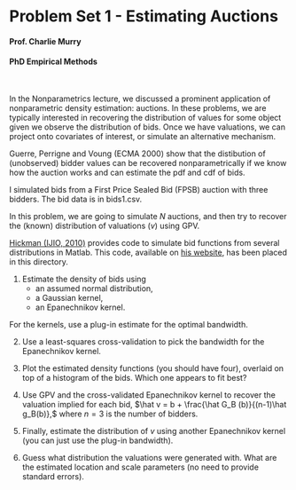 # Problem Set 1 - Estimating Auctions
#### Prof. Charlie Murry
#### PhD Empirical Methods

<br>

In the Nonparametrics lecture, we discussed a prominent application of nonparametric density estimation: auctions. In these problems, we are typically interested in recovering the distribution of values for some object given we observe the distribution of bids. Once we have valuations, we can project onto covariates of interest, or simulate an alternative mechanism.

Guerre, Perrigne and Voung (ECMA 2000) show that the distibution of (unobserved) bidder values can be recovered nonparametrically if we know how the auction works and can estimate the pdf and cdf of bids.

I simulated bids from a First Price Sealed Bid (FPSB) auction with three bidders. The bid data is in bids1.csv.

In this problem, we are going to simulate $N$ auctions, and then try to recover the (known) distribution of valuations ($v$) using GPV.

[Hickman (IJIO, 2010)](https://www.sciencedirect.com/science/article/pii/S0167718709001076) provides code to simulate bid functions from several distributions in Matlab. This code, available on [his website](http://home.uchicago.edu/hickmanbr/research.html), has been placed in this directory.

1. Estimate the density of bids using
    - an assumed normal distribution,
    - a Gaussian kernel,
    - an Epanechnikov kernel.

For the kernels, use a plug-in estimate for the optimal bandwidth.


2. Use a least-squares cross-validation to pick the bandwidth for the Epanechnikov kernel.

3. Plot the estimated density functions (you should have four), overlaid on top of a histogram of the bids. Which one appears to fit best?

4. Use GPV and the cross-validated Epanechnikov kernel to recover the valuation implied for each bid, $\hat v = b + \frac{\hat G_B (b)}{(n-1)\hat g_B(b)},$ where $n=3$ is the number of bidders.

5. Finally, estimate the distribution of $v$ using another Epanechnikov kernel (you can just use the plug-in bandwidth).

6. Guess what distribution the valuations were generated with. What are the estimated location and scale parameters (no need to provide standard errors).
